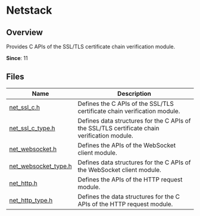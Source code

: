 # Netstack

## Overview

Provides C APIs of the SSL/TLS certificate chain verification module.

**Since**: 11
## Files

| Name| Description|
| -- | -- |
| [net_ssl_c.h](capi-net-ssl-c-h.md) | Defines the C APIs of the SSL/TLS certificate chain verification module.|
| [net_ssl_c_type.h](capi-net-ssl-c-type-h.md) | Defines data structures for the C APIs of the SSL/TLS certificate chain verification module.|
| [net_websocket.h](capi-net-websocket-h.md) | Defines the APIs of the WebSocket client module.|
| [net_websocket_type.h](capi-net-websocket-type-h.md) | Defines data structures for the C APIs of the WebSocket client module.|
| [net_http.h](capi-net-http-h.md) | Defines the APIs of the HTTP request module.|
| [net_http_type.h](capi-net-http-type-h.md) | Defines the data structures for the C APIs of the HTTP request module.|
